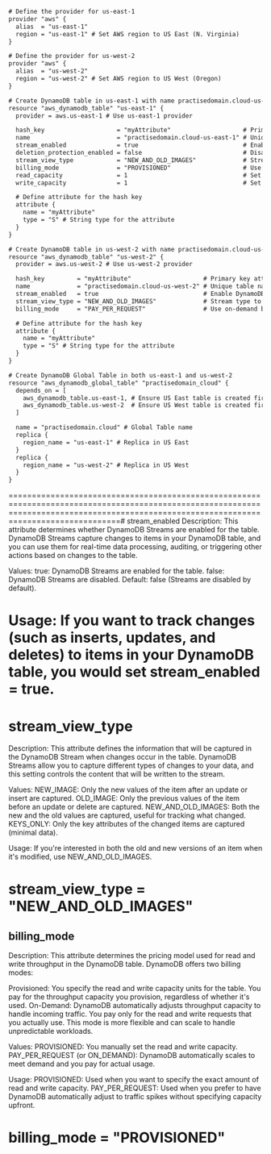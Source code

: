 ```xml
# Define the provider for us-east-1
provider "aws" {
  alias  = "us-east-1"
  region = "us-east-1" # Set AWS region to US East (N. Virginia)
}

# Define the provider for us-west-2
provider "aws" {
  alias  = "us-west-2"
  region = "us-west-2" # Set AWS region to US West (Oregon)
}

# Create DynamoDB table in us-east-1 with name practisedomain.cloud-us-east-1
resource "aws_dynamodb_table" "us-east-1" {
  provider = aws.us-east-1 # Use us-east-1 provider

  hash_key                    = "myAttribute"                    # Primary key attribute
  name                        = "practisedomain.cloud-us-east-1" # Unique table name for this region
  stream_enabled              = true                             # Enable DynamoDB Streams (optional)
  deletion_protection_enabled = false                            # Disable deletion protection (default is false)
  stream_view_type            = "NEW_AND_OLD_IMAGES"             # Stream type to capture both old and new images of records (optional)
  billing_mode                = "PROVISIONED"                    # Use provisioned capacity (steady workloads)
  read_capacity               = 1                                # Set read capacity units
  write_capacity              = 1                                # Set write capacity units

  # Define attribute for the hash key
  attribute {
    name = "myAttribute"
    type = "S" # String type for the attribute
  }
}

# Create DynamoDB table in us-west-2 with name practisedomain.cloud-us-west-2
resource "aws_dynamodb_table" "us-west-2" {
  provider = aws.us-west-2 # Use us-west-2 provider

  hash_key         = "myAttribute"                    # Primary key attribute
  name             = "practisedomain.cloud-us-west-2" # Unique table name for this region
  stream_enabled   = true                             # Enable DynamoDB Streams (optional)
  stream_view_type = "NEW_AND_OLD_IMAGES"             # Stream type to capture both old and new images (optional)
  billing_mode     = "PAY_PER_REQUEST"                # Use on-demand billing (for unpredictable workloads)

  # Define attribute for the hash key
  attribute {
    name = "myAttribute"
    type = "S" # String type for the attribute
  }
}

# Create DynamoDB Global Table in both us-east-1 and us-west-2
resource "aws_dynamodb_global_table" "practisedomain_cloud" {
  depends_on = [
    aws_dynamodb_table.us-east-1, # Ensure US East table is created first
    aws_dynamodb_table.us-west-2  # Ensure US West table is created first
  ]

  name = "practisedomain.cloud" # Global Table name
  replica {
    region_name = "us-east-1" # Replica in US East
  }
  replica {
    region_name = "us-west-2" # Replica in US West
  }
}

```
==========================================================================================================================================================================================# stream_enabled
Description: This attribute determines whether DynamoDB Streams are enabled for the table. DynamoDB Streams capture changes to items in your DynamoDB table, and you can use them for real-time data processing, auditing, or triggering other actions based on changes to the table.

Values:
true: DynamoDB Streams are enabled for the table.
false: DynamoDB Streams are disabled.
Default: false (Streams are disabled by default).

Usage: 
If you want to track changes (such as inserts, updates, and deletes) to items in your DynamoDB table, you would set stream_enabled = true.
===========================================================================================================================================================================================================================================================================================
# stream_view_type
Description: This attribute defines the information that will be captured in the DynamoDB Stream when changes occur in the table. DynamoDB Streams allow you to capture different types of changes to your data, and this setting controls the content that will be written to the stream.

Values:
NEW_IMAGE: Only the new values of the item after an update or insert are captured.
OLD_IMAGE: Only the previous values of the item before an update or delete are captured.
NEW_AND_OLD_IMAGES: Both the new and the old values are captured, useful for tracking what changed.
KEYS_ONLY: Only the key attributes of the changed items are captured (minimal data).

Usage: 
If you're interested in both the old and new versions of an item when it's modified, use NEW_AND_OLD_IMAGES.

stream_view_type = "NEW_AND_OLD_IMAGES"
===========================================================================================================================================================================================================================================================================================
## billing_mode
Description: This attribute determines the pricing model used for read and write throughput in the DynamoDB table. DynamoDB offers two billing modes:

Provisioned: You specify the read and write capacity units for the table. You pay for the throughput capacity you provision, regardless of whether it's used.
On-Demand: DynamoDB automatically adjusts throughput capacity to handle incoming traffic. You pay only for the read and write requests that you actually use. This mode is more flexible and can scale to handle unpredictable workloads.

Values:
PROVISIONED: You manually set the read and write capacity.
PAY_PER_REQUEST (or ON_DEMAND): DynamoDB automatically scales to meet demand and you pay for actual usage.

Usage:
PROVISIONED: Used when you want to specify the exact amount of read and write capacity.
PAY_PER_REQUEST: Used when you prefer to have DynamoDB automatically adjust to traffic spikes without specifying capacity upfront.

billing_mode = "PROVISIONED"
=========================================================================================================================================================================================
